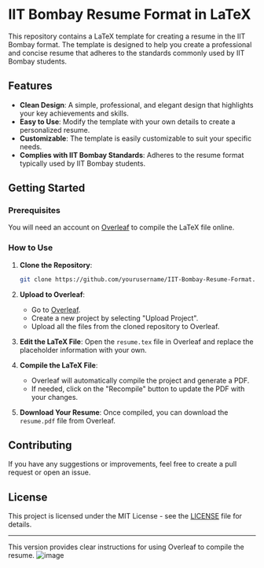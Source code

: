 
# IIT Bombay Resume Format in LaTeX

This repository contains a LaTeX template for creating a resume in the IIT Bombay format. The template is designed to help you create a professional and concise resume that adheres to the standards commonly used by IIT Bombay students.

## Features

- **Clean Design**: A simple, professional, and elegant design that highlights your key achievements and skills.
- **Easy to Use**: Modify the template with your own details to create a personalized resume.
- **Customizable**: The template is easily customizable to suit your specific needs.
- **Complies with IIT Bombay Standards**: Adheres to the resume format typically used by IIT Bombay students.

## Getting Started

### Prerequisites

You will need an account on [Overleaf](https://www.overleaf.com/) to compile the LaTeX file online.

### How to Use

1. **Clone the Repository**:
   ```bash
   git clone https://github.com/yourusername/IIT-Bombay-Resume-Format.git
   ```
   
2. **Upload to Overleaf**:
   - Go to [Overleaf](https://www.overleaf.com/).
   - Create a new project by selecting "Upload Project".
   - Upload all the files from the cloned repository to Overleaf.

3. **Edit the LaTeX File**:
   Open the `resume.tex` file in Overleaf and replace the placeholder information with your own.

4. **Compile the LaTeX File**:
   - Overleaf will automatically compile the project and generate a PDF.
   - If needed, click on the "Recompile" button to update the PDF with your changes.

5. **Download Your Resume**:
   Once compiled, you can download the `resume.pdf` file from Overleaf.

## Contributing

If you have any suggestions or improvements, feel free to create a pull request or open an issue.

## License

This project is licensed under the MIT License - see the [LICENSE](LICENSE) file for details.

---

This version provides clear instructions for using Overleaf to compile the resume.
![image](https://github.com/user-attachments/assets/07222f52-2555-4020-8fcf-5356f04455f7)
